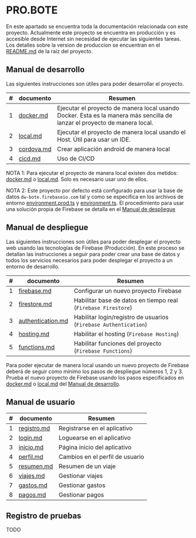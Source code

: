 # PRO.BOTE

En este apartado se encuentra toda la documentación relacionada con este proyecto. Actualmente este proyecto se encuentra en producción
y es accesible desde Internet sin necesidad de ejecutar las siguientes tareas. Los detalles sobre la version de produccion se encuentran
en el [README.md](/README.md) de la raíz del proyecto.

## Manual de desarrollo

Las siguientes instrucciones son útiles para poder desarrollar el proyecto.

| # | documento | Resumen |
|---| --------- | ------- |
| 1 | [docker.md](desarrollo/docker.md) | Ejecutar el proyecto de manera local usando Docker. Esta es la manera más sencilla de lanzar el proyecto de manera local. |
| 2 | [local.md](desarrollo/local.md)| Ejecutar el proyecto de manera local usando el Host. Útil para usar un IDE. | 
| 3 | [cordova.md](desarrollo/cordova.md) | Crear aplicación android de manera local | 
| 4 | [cicd.md](desarrollo/cicd.md) | Uso de CI/CD | 
 
NOTA 1: Para ejecutar el proyecto de manera local existen dos metidos: [docker.md](desarrollo/docker.md) o [local.md](desarrollo/local.md). Solo es necesario usar uno de ellos.

NOTA 2: Este proyecto por defecto está configurado para usar la base de datos `dw-bote.firebaseio.com` tal y como se especifica en los archivos de entorno 
[environment.prod.ts](/src/environments/environment.prod.ts) y [environment.ts](/src/environments/environment.ts). El procedimiento para usar una solución
propia de Firebase se detalla en el [Manual de despliegue](#manual-de-despliegue)

## Manual de despliegue

Las siguientes instrucciones son útiles para poder desplegar el proyecto web usando las tecnologías de Firebase (Producción).
En este proceso se detallan las instrucciones a seguir para poder crear una base de datos y todos los servicios necesarios para poder
desplegar el proyecto a un entorno de desarrollo.

| # | documento | Resumen |
|---| --------- | ------- |
| 1 | [firebase.md](despliegue/firebase.md) | Configurar un nuevo proyecto Firebase  |
| 2 | [firestore.md](despliegue/firestore.md) | Habilitar base de datos en tiempo real (`Firebase Firestore`) | 
| 3 | [authentication.md](despliegue/authentication.md) | Habilitar login/registro de usuarios (`Firebase Authentication`) | 
| 4 | [hosting.md](despliegue/hosting.md) | Habilitar el hosting (`Firebase Hosting`)  |
| 5 | [functions.md](despliegue/functions.md) | Habilitar funciones del proyecto (`Firebase Functions`) |

Para poder ejecutar de manera local usando un nuevo proyecto de Firebase deberá de seguir como mínimo los pasos de despliegue números 1, 2 y 3.
Prueba el nuevo proyecto de Firebase usando los pasos especificados en [docker.md](../desarrollo/docker.md) o [local.md](../desarrollo/local.md) del [Manual de desarrollo](#manual-de-desarrollo).
                                                                                                                                                     



## Manual de usuario

| # | documento | Resumen |
|---| --------- | ------- |
| 1 | [registro.md](usuario/registro.md) | Registrarse en el aplicativo  |
| 2 | [login.md](usuario/login.md) | Loguearse en el aplicativo | 
| 3 | [inicio.md](usuario/resumen.md) | Página inicio del aplicativo | 
| 4 | [perfil.md](usuario/perfil.md) | Cambios en el perfil de usuario | 
| 5 | [resumen.md](usuario/resumen.md) | Resumen de un viaje | 
| 6 | [viajes.md](usuario/viajes.md) | Gestionar viajes  |
| 7 | [gastos.md](usuario/gastos.md) | Gestionar gastos |
| 8 | [pagos.md](usuario/pagos.md) | Gestionar pagos |

## Registro de pruebas

TODO
